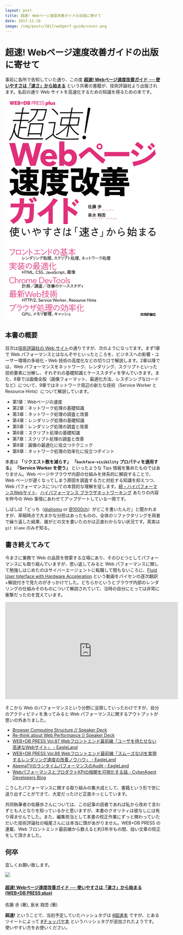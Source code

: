 ```yaml
---
layout: post
title: 超速! Webページ速度改善ガイドの出版に寄せて
date: 2017-11-18
image: /img/posts/2017/webperf-guide/cover.png
---
```


# 超速! Webページ速度改善ガイドの出版に寄せて

事前に各所で告知していた通り、この度 **[超速! Webページ速度改善ガイド ── 使いやすさは「速さ」から始まる](https://www.amazon.co.jp/dp/477419400X/?tag=1000ch-22)** という共著の書籍が、技術評論社より出版されます。名前の通り Web サイトを高速化するための知識を得るための本です。

![超速! Webページ速度改善ガイドの表紙](/img/posts/2017/webperf-guide/cover.png)

## 本書の概要

目次は[技術評論社の Web サイト](http://gihyo.jp/book/2017/978-4-7741-9400-4)の通りですが、次のようになってます。まず1章で Web パフォーマンスとはなんぞやといったところを、ビジネスへの影響・ユーザー環境の多岐化・Web 技術の高度化などの切り口で解説します。2章以降では、Web パフォーマンスをネットワーク、レンダリング、スクリプトといった技術要素に分解し、それぞれの基礎知識とケーススタディを学んでいきます。また、8章では画像全般（画像フォーマット、最適化方法、レスポンシブなロードなど）について、9章ではネットワーク周辺の新たな技術（Service Worker と Resource Hints）について解説しています。

- 第1章：Webページの速度
- 第2章：ネットワーク処理の基礎知識
- 第3章：ネットワーク処理の調査と改善
- 第4章：レンダリング処理の基礎知識 
- 第5章：レンダリング処理の調査と改善
- 第6章：スクリプト処理の基礎知識
- 第7章：スクリプト処理の調査と改善
- 第8章：画像の最適化に役立つテクニック
- 第9章：ネットワーク処理の効率化に役立つポイント

本書は **「リクエスト数を減らす」** **「`backface-visibility` プロパティを適用する」** **「Service Worker を使う」** といったような Tips 情報を集めたものではありません。Web ページやブラウザ内部の仕組みを体系的に解説することで、Web ページが遅くなってしまう原因を調査する力と対処する知識を抑えつつ、Web パフォーマンスについての本質的な理解を促します。[続・ハイパフォーマンスWebサイト](https://1000ch.net/posts/2015/even-faster-web-sites.html)、[ハイパフォーマンス ブラウザネットワーキング](https://1000ch.net/posts/2014/high-performance-browser-networking.html) あたりの内容を昨今の Web 事情にあわせてアップデートしている一冊です。

しばしば「どっち（[@ahomu](https://twitter.com/ahomu) or [@1000ch](https://twitter.com/1000ch)）がどこを書いたんだ」と聞かれますが、草稿時点で大まかな分担はあったものの、全体のリファクタリングを両者で繰り返した結果、誰がどの文を書いたのかは正直わからない状況です。真実は `git blame` のみぞ知る。

## 書き終えてみて

今まさに業務で Web の品質を啓蒙する立場にあり、そのひとつとしてパフォーマンスにも取り組んでいますが、思い返してみると Web パフォーマンスに関して勉強しはじめたのはサイバーエージェントに転職して間もないころに、[Fluid User Interface with Hardware Acceleration](https://www.youtube.com/watch?v=gTHAn-nkQnI) という動画をパイセンの逐次翻訳+解説付きで見たのがきっかけでした。どちらかというとブラウザ内部のレンダリングの仕組みそのものについて解説されていて、当時の自分にとっては非常に衝撃だったのを覚えています。

<iframe width="560" height="315" src="https://www.youtube.com/embed/gTHAn-nkQnI" frameborder="0" allowfullscreen></iframe>

そこから Web のパフォーマンスという分野に没頭していったわけですが、自分のアクティビティを漁ってみると Web パフォーマンスに関するアウトプットが思いの外ありました。

- [Browser Computing Structure // Speaker Deck](https://speakerdeck.com/1000ch/browser-computing-structure)
- [Re-think about Web Performance // Speaker Deck](https://speakerdeck.com/1000ch/re-think-about-web-performance)
- [WEB+DB PRESS Vol.87 Webフロントエンド最前線「ユーザを待たせない高速なWebサイト」 - EagleLand](https://1000ch.net/posts/2015/wdpress-frontend-series-network.html)
- [WEB+DB PRESS Vol.88 Webフロントエンド最前線「スムーズなUIを実現するレンダリング速度の改善ノウハウ」 - EagleLand](https://1000ch.net/posts/2015/wdpress-frontend-series-render.html)
- [AbemaTVのランタイムパフォーマンスのAudit - EagleLand](https://1000ch.net/posts/2016/abematv-runtime-perf-audit.html)
- [WebパフォーマンスとプロダクトKPIの相関を可視化する話 - CyberAgent Developers Blog](https://developers.cyberagent.co.jp/blog/archives/9540/)

こうしたパフォーマンスに関する取り組みの集大成として、書籍という形で世に送り出すことができて、大変だったけど正直ホッとしています。

共同執筆者の佐藤歩さんについては、この記事の読者であれば私から改めて言わずとも人となりを知っているかと思いますが、本書のクオリティは彼なしには有り得ませんでした。また、編集担当として本書の校正作業にずっと関わっていただいた技術評論社の稲尾さんには本当に頭があがりません。WEB+DB PRESS の連載、Web フロントエンド最前線から数えると約3年半もの間、拙い文章の校正をして頂きました。

## 何卒

宜しくお願い致します。

<div class="Media Media--affiliate">
  <img class="Media__Figure" src="https://images-na.ssl-images-amazon.com/images/I/51KTTrbtbTL._SX350_BO1,204,203,200_.jpg">
  <div class="Media__Body">
    <a href="https://www.amazon.co.jp/dp/477419400X/?tag=1000ch-22" target="_blank">
      <h4 class="Media__Title">超速!  Webページ速度改善ガイド ── 使いやすさは「速さ」から始まる (WEB+DB PRESS plus)</h4>
    </a>
    <p>佐藤 歩 (著), 泉水 翔吾 (著)</p>
  </div>
</div>

**超速!** ということで、当初予定していたハッシュタグは [#超速本](https://twitter.com/hashtag/超速本?src=hash) ですが、とあるツイートによって [#チョッパヤ本](https://twitter.com/hashtag/チョッパヤ本?src=hash) というハッシュタグが追加されたようです。使いやすい方をお使いください。
